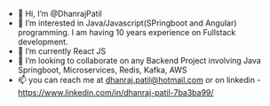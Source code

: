 - 👋 Hi, I’m @DhanrajPatil
- 👀 I’m interested in Java/Javascript(SPringboot and Angular) programming. I am having 10 years experience on Fullstack development.
- 🌱 I’m currently React JS
- 💞️ I’m looking to collaborate on any Backend Project involving Java Springboot, Microservices, Redis, Kafka, AWS
- 📫 you can reach me at dhanraj.patil@hotmail.com or on linkedin - https://www.linkedin.com/in/dhanraj-patil-7ba3ba99/

<!---
DhanrajPatil/DhanrajPatil is a ✨ special ✨ repository because its `README.md` (this file) appears on your GitHub profile.
You can click the Preview link to take a look at your changes.
--->

